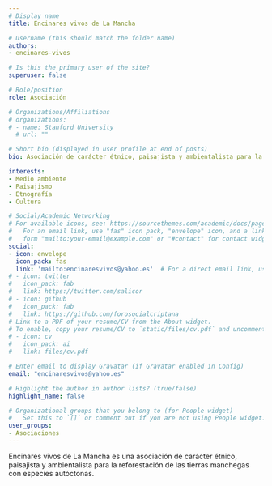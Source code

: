```yaml
---
# Display name
title: Encinares vivos de La Mancha

# Username (this should match the folder name)
authors:
- encinares-vivos

# Is this the primary user of the site?
superuser: false

# Role/position
role: Asociación

# Organizations/Affiliations
# organizations:
# - name: Stanford University
  # url: ""

# Short bio (displayed in user profile at end of posts)
bio: Asociación de carácter étnico, paisajista y ambientalista para la reforestación de las tierras manchegas con especies autóctonas.

interests:
- Medio ambiente
- Paisajismo
- Etnografía
- Cultura

# Social/Academic Networking
# For available icons, see: https://sourcethemes.com/academic/docs/page-builder/#icons
#   For an email link, use "fas" icon pack, "envelope" icon, and a link in the
#   form "mailto:your-email@example.com" or "#contact" for contact widget.
social:
- icon: envelope
  icon_pack: fas
  link: 'mailto:encinaresvivos@yahoo.es'  # For a direct email link, use "mailto:test@example.org".
# - icon: twitter
#   icon_pack: fab
#   link: https://twitter.com/salicor
# - icon: github
#   icon_pack: fab
#   link: https://github.com/forosocialcriptana
# Link to a PDF of your resume/CV from the About widget.
# To enable, copy your resume/CV to `static/files/cv.pdf` and uncomment the lines below.
# - icon: cv
#   icon_pack: ai
#   link: files/cv.pdf

# Enter email to display Gravatar (if Gravatar enabled in Config)
email: "encinaresvivos@yahoo.es"

# Highlight the author in author lists? (true/false)
highlight_name: false

# Organizational groups that you belong to (for People widget)
#   Set this to `[]` or comment out if you are not using People widget.
user_groups:
- Asociaciones
---
```


Encinares vivos de La Mancha es una asociación de carácter étnico, paisajista y ambientalista para la reforestación de las tierras manchegas con especies autóctonas.